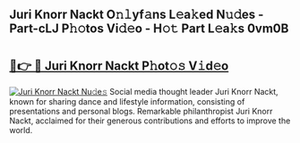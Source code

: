 ## Juri Knorr Nackt O𝚗𝚕yf𝚊ns L𝚎a𝚔ed N𝚞𝚍es - Part-cLJ P𝚑𝚘tos Vi𝚍𝚎o - H𝚘𝚝 Part L𝚎a𝚔s 0vm0B

# <h2><a href="http://kfdb13k.oniu.top/?m=Juri+Knorr+Nackt">🔗👉 🔴 Juri Knorr Nackt P𝚑ot𝚘𝚜 V𝚒d𝚎o</a></h2>

[![Juri Knorr Nackt Nu𝚍e𝚜](https://i.imgur.com/0qMVB7G.gif)](http://kfdb13k.oniu.top/?m=Juri+Knorr+Nackt)
Social media thought leader Juri Knorr Nackt, known for sharing dance and lifestyle information, consisting of presentations and personal blogs. Remarkable philanthropist Juri Knorr Nackt, acclaimed for their generous contributions and efforts to improve the world.  
